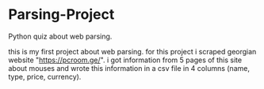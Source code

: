 # Parsing-Project
Python quiz about web parsing.

this is my first project about web parsing. for this project i scraped georgian website "https://pcroom.ge/".
i got information from 5 pages of this site about mouses and wrote this information in a csv file in 4 columns (name, type, price, currency).

